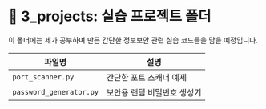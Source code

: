 # 🧪 3_projects: 실습 프로젝트 폴더

이 폴더에는 제가 공부하며 만든 간단한 정보보안 관련 실습 코드들을 담을 예정입니다.

| 파일명 | 설명 |
|--------|------|
| `port_scanner.py` | 간단한 포트 스캐너 예제 |
| `password_generator.py` | 보안용 랜덤 비밀번호 생성기 |
